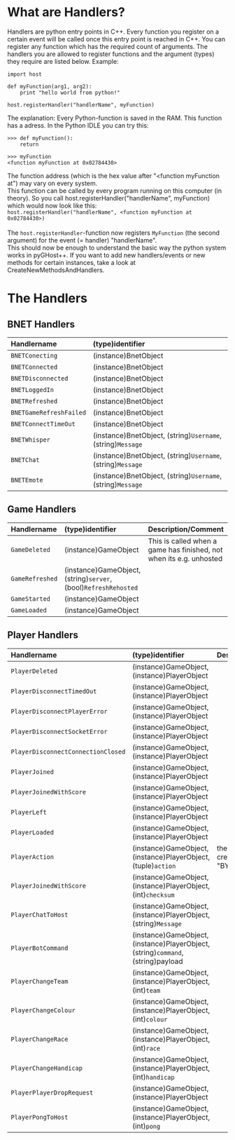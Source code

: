 # What are Handlers? #
Handlers are python entry points in C++. Every function you register on a certain event will be called once this entry point is reached in C++.
You can register any function which has the required count of arguments. The handlers you are allowed to register functions and the argument (types) they require are listed below.
Example:
```
import host

def myFunction(arg1, arg2):
    print "hello world from python!"

host.registerHandler("handlerName", myFunction)
```
The explanation:
Every Python-function is saved in the RAM. This function has a adress. In the Python IDLE you can try this:
```
>>> def myFunction():
	return

>>> myFunction
<function myFunction at 0x02784430>
```
The function address (which is the hex value after "<function myFunction at") may vary on every system.<br />
This function can be called by every program running on this computer (in theory). So you call host.registerHandler("handlerName", myFunction) which would now look like this:<br />`host.registerHandler("handlerName", <function myFunction at 0x02784430>)`<br /><br />
The `host.registerHandler`-function now registers `MyFunction` (the second argument) for the event (= handler) "handlerName".<br />
This should now be enough to understand the basic way the python system works in pyGHost++. If you want to add new handlers/events or new methods for certain instances, take a look at CreateNewMethodsAndHandlers.

# The Handlers #
## BNET Handlers ##
| **Handlername** | **(type)identifier** |
|:----------------|:---------------------|
| `BNETConecting` | (instance)BnetObject |
| `BNETConnected` | (instance)BnetObject |
| `BNETDisconnected` | (instance)BnetObject |
| `BNETLoggedIn`  | (instance)BnetObject |
| `BNETRefreshed` | (instance)BnetObject |
| `BNETGameRefreshFailed` | (instance)BnetObject |
| `BNETConnectTimeOut` | (instance)BnetObject |
| `BNETWhisper`   | (instance)BnetObject, (string)`Username`, (string)`Message` |
| `BNETChat`      | (instance)BnetObject, (string)`Username`, (string)`Message` |
| `BNETEmote`     | (instance)BnetObject, (string)`Username`, (string)`Message` |

## Game Handlers ##
| **Handlername** | **(type)identifier** | **Description/Comment** |
|:----------------|:---------------------|:------------------------|
| `GameDeleted`   | (instance)GameObject | This is called when a game has finished, not when its e.g. unhosted |
| `GameRefreshed` | (instance)GameObject, (string)`server`, (bool)`RefreshRehosted` |
| `GameStarted`   | (instance)GameObject |
| `GameLoaded`    |(instance)GameObject  |

## Player Handlers ##
| **Handlername** | **(type)identifier** | **Description/Comment** |
|:----------------|:---------------------|:------------------------|
| `PlayerDeleted` | (instance)GameObject, (instance)PlayerObject |
| `PlayerDisconnectTimedOut` | (instance)GameObject, (instance)PlayerObject |
| `PlayerDisconnectPlayerError` | (instance)GameObject, (instance)PlayerObject |
| `PlayerDisconnectSocketError` | (instance)GameObject, (instance)PlayerObject |
| `PlayerDisconnectConnectionClosed` | (instance)GameObject, (instance)PlayerObject |
| `PlayerJoined`  | (instance)GameObject, (instance)PlayerObject |
| `PlayerJoinedWithScore` | (instance)GameObject, (instance)PlayerObject |
| `PlayerLeft`    | (instance)GameObject, (instance)PlayerObject |
| `PlayerLoaded`  | (instance)GameObject, (instance)PlayerObject |
| `PlayerAction`  | (instance)GameObject, (instance)PlayerObject, (tuple)`action` | the action-tuple is created from "BYTEARRAY action" |
| `PlayerJoinedWithScore` | (instance)GameObject, (instance)PlayerObject, (int)`checksum` |
| `PlayerChatToHost` | (instance)GameObject, (instance)PlayerObject, (string)`Message` |
| `PlayerBotCommand` | (instance)GameObject, (instance)PlayerObject, (string)`command`, (string)payload |
| `PlayerChangeTeam` | (instance)GameObject, (instance)PlayerObject, (int)`team` |
| `PlayerChangeColour` | (instance)GameObject, (instance)PlayerObject, (int)`colour` |
| `PlayerChangeRace` | (instance)GameObject, (instance)PlayerObject, (int)`race` |
| `PlayerChangeHandicap` | (instance)GameObject, (instance)PlayerObject, (int)`handicap` |
| `PlayerPlayerDropRequest` | (instance)GameObject, (instance)PlayerObject |
| `PlayerPongToHost` | (instance)GameObject, (instance)PlayerObject, (int)`pong` |